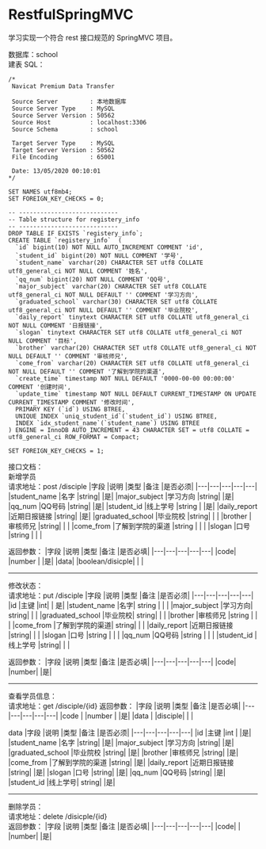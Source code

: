 # RestfulSpringMVC
学习实现一个符合 rest 接口规范的 SpringMVC 项目。

数据库：school    
建表 SQL：
```
/*
 Navicat Premium Data Transfer

 Source Server         : 本地数据库
 Source Server Type    : MySQL
 Source Server Version : 50562
 Source Host           : localhost:3306
 Source Schema         : school

 Target Server Type    : MySQL
 Target Server Version : 50562
 File Encoding         : 65001

 Date: 13/05/2020 00:10:01
*/

SET NAMES utf8mb4;
SET FOREIGN_KEY_CHECKS = 0;

-- ----------------------------
-- Table structure for registery_info
-- ----------------------------
DROP TABLE IF EXISTS `registery_info`;
CREATE TABLE `registery_info`  (
  `id` bigint(10) NOT NULL AUTO_INCREMENT COMMENT 'id',
  `student_id` bigint(20) NOT NULL COMMENT '学号',
  `student_name` varchar(20) CHARACTER SET utf8 COLLATE utf8_general_ci NOT NULL COMMENT '姓名',
  `qq_num` bigint(20) NOT NULL COMMENT 'QQ号',
  `major_subject` varchar(20) CHARACTER SET utf8 COLLATE utf8_general_ci NOT NULL DEFAULT '' COMMENT '学习方向',
  `graduated_school` varchar(30) CHARACTER SET utf8 COLLATE utf8_general_ci NOT NULL DEFAULT '' COMMENT '毕业院校',
  `daily_report` tinytext CHARACTER SET utf8 COLLATE utf8_general_ci NOT NULL COMMENT '日报链接',
  `slogan` tinytext CHARACTER SET utf8 COLLATE utf8_general_ci NOT NULL COMMENT '目标',
  `brother` varchar(20) CHARACTER SET utf8 COLLATE utf8_general_ci NOT NULL DEFAULT '' COMMENT '审核师兄',
  `come_from` varchar(20) CHARACTER SET utf8 COLLATE utf8_general_ci NOT NULL DEFAULT '' COMMENT '了解到学院的渠道',
  `create_time` timestamp NOT NULL DEFAULT '0000-00-00 00:00:00' COMMENT '创建时间',
  `update_time` timestamp NOT NULL DEFAULT CURRENT_TIMESTAMP ON UPDATE CURRENT_TIMESTAMP COMMENT '修改时间',
  PRIMARY KEY (`id`) USING BTREE,
  UNIQUE INDEX `uniq_student_id`(`student_id`) USING BTREE,
  INDEX `idx_student_name`(`student_name`) USING BTREE
) ENGINE = InnoDB AUTO_INCREMENT = 43 CHARACTER SET = utf8 COLLATE = utf8_general_ci ROW_FORMAT = Compact;

SET FOREIGN_KEY_CHECKS = 1;
```

接口文档：    
新增学员    
请求地址：post  /disciple
|字段	|说明	|类型	|备注	|是否必须|
|---|---|---|---|---|
|student_name	|名字	|string|		|是|
|major_subject	|学习方向	|string|		|是|
|qq_num	|QQ号码	|string|		|是|
|student_id	|线上学号	|string	|	|是|
|daily_report	|近期日报链接	|string|		|是|
|graduated_school	|毕业院校	|string|		|  |
|brother	|审核师兄	|string|		|  |
|come_from	|了解到学院的渠道	|string	|	|  |
|slogan	|口号	|string	|	|  |

返回参数：
|字段	|说明	|类型	|备注	|是否必填|
|---|---|---|---|---|
|code|	|number	|	|是|
|data|	|boolean/disicple| | |

****

修改状态：  
请求地址：put /disciple
|字段	|说明	|类型	|备注	|是否必须|
|---|---|---|---|---|
|id	|主键	|int|	|	是|
|student_name	|名字|	string	|	| |
|major_subject	|学习方向|	string|	|	|
|graduated_school	|毕业院校|	string|	|	|
|brother	|审核师兄	|string	|	| |
|come_from	|了解到学院的渠道|	string|		| |
|daily_report	|近期日报链接	|string|	|	|
|slogan	|口号	|string	|	| |
|qq_num	|QQ号码	|string	|	|  |
|student_id	|线上学号	|string|	| |	

返回参数：
|字段	|说明	|类型	|备注	|是否必填|
|---|---|---|---|---|
|code|	|number|	|是|

****

查看学员信息：  
请求地址：get /disciple/{id}
返回参数：
|字段	|说明	|类型	|备注	|是否必填|
|---|---|---|---|---|
|code	|	|number	|	|是|
|data	|	|disciple|	|	|

data
|字段	|说明	|类型	|备注	|是否必须|
|---|---|---|---|---|
|id	|主键	|int	|	|是|
|student_name	|名字	|string|		|是|
|major_subject	|学习方向	|string|		|是|
|graduated_school	|毕业院校	|string|		|是|
|brother	|审核师兄	|string|		|是|
|come_from	|了解到学院的渠道	|string|		|是|
|daily_report	|近期日报链接	|string|		|是|
|slogan	|口号	|string|		|是|
|qq_num	|QQ号码	|string|		|是|
|student_id	|线上学号|	string|		|是|

****

删除学员：     
请求地址：delete /disicple/{id}    
返回参数：
|字段	|说明	|类型	|备注	|是否必填|
|---|---|---|---|---|
|code|	|	|number|		|是|

